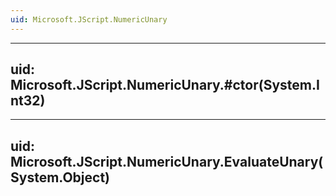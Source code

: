 ```yaml
---
uid: Microsoft.JScript.NumericUnary
---
```


---
uid: Microsoft.JScript.NumericUnary.#ctor(System.Int32)
---

---
uid: Microsoft.JScript.NumericUnary.EvaluateUnary(System.Object)
---
